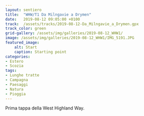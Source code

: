 ```yaml
---
layout: sentiero
title:  "WHW/T1 Da Milngavie a Drymen"
date:   2019-08-12 09:05:00 +0100
track:  /assets/tracks/2019-08-12-Da_Milngavie_a_Drymen.gpx
track_color: green
grid-gallery: /assets/img/galleries/2019-08-12_WHW1/
image: /assets/img/galleries/2019-08-12_WHW1/IMG_5191.JPG
featured_image:
    alt: Start
    caption: Starting point
categories:
- Estero
- Scozia
tags:
- Lunghe tratte
- Campagna
- Paesaggi
- Natura
- Pioggia
---
```


Prima tappa della West Highland Way.